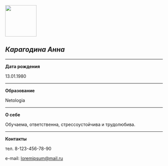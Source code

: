 <img src="https://img.freepik.com/premium-vector/smiling-woman-avatar-cartoon-female-character-portrait_53562-19295.jpg?w=740" width="100">

## ***Карагодина Анна***

***

**Дата рождения**

13.01.1980

***

**Образование**

Netologia

***

**О себе**

Обучаема, ответственна, стрессоустойчива и трудолюбива.

***

**Контакты**

тел. 8-123-456-78-90

e-mail: [loremipsum@mail.ru](loremipsum@mail.ru)




